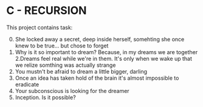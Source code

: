 # C - RECURSION

This project contains task:

0. She locked away a secret, deep inside herself, somehting she once knew to be true... but chose to forget
1. Why is it so important to dream? Because, in my dreams we are together
2.Dreams feel real while we're in them. It's only when we wake up that we relize somthing was actually strange
3. You mustn't be afraid to dream a little bigger, darling
4. Once an idea has taken hold of the brain it's almost impossible to eradicate
5. Your subconscious is looking for the dreamer
6. Inception. Is it possible?
